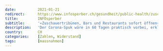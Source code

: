 ```yaml
---
date:          2021-01-21
redirect:      https://www.infosperber.ch/gesundheit/public-health/zuschauertribuenen-bars-und-restaurants-sofort-oeffnen/
title:         INFOsperber
subtitle:      '«Zuschauertribünen, Bars und Restaurants sofort öffnen»'
description:   'Der Corona-Spuk wäre in 60 Tagen praktisch vorbei, erklärt ETH-Professor Anton Gunzinger. Nur die Gefährdeten seien zu schützen.'
country:       CH
categories:    [Zahlen, Widerstand]
tags:          [massnahmen]
---
```

